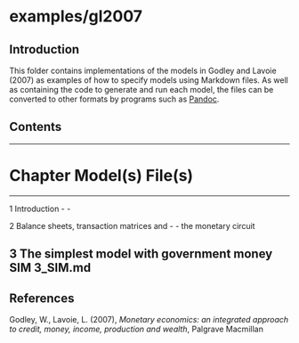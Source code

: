# examples/gl2007

## Introduction

This folder contains implementations of the models in Godley and Lavoie (2007)
as examples of how to specify models using Markdown files. As well as containing
the code to generate and run each model, the files can be converted to other
formats by programs such as [Pandoc](http://johnmacfarlane.net/pandoc/).

## Contents

--------------------------------------------------------------------------------
  # Chapter                                     Model(s)       File(s)
--- ------------------------------------------- -------------- -----------------
  1 Introduction                                -              -

  2 Balance sheets, transaction matrices and    -              -
    the monetary circuit

  3 The simplest model with government money    SIM            3_SIM.md
--------------------------------------------------------------------------------

## References

Godley, W., Lavoie, L. (2007),
*Monetary economics: an integrated approach to
credit, money, income, production and wealth*,
Palgrave Macmillan
